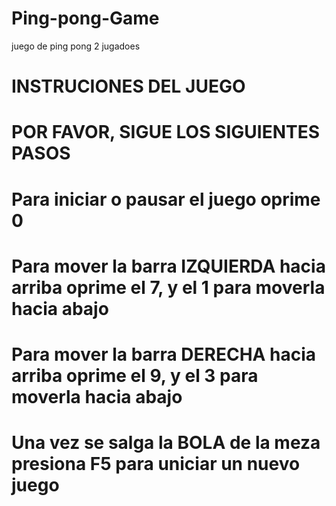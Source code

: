 # Ping-pong-Game
juego de ping pong 2 jugadoes

# INSTRUCIONES DEL JUEGO

# POR FAVOR, SIGUE LOS SIGUIENTES PASOS

# Para iniciar o pausar el juego oprime 0

# Para mover la barra IZQUIERDA hacia arriba oprime el 7, y el 1 para moverla hacia abajo

# Para mover la barra DERECHA hacia arriba oprime el 9, y el 3 para moverla hacia abajo

# Una vez se salga la BOLA de la meza presiona F5 para uniciar un nuevo juego

